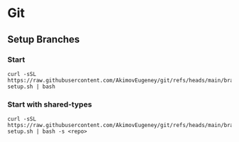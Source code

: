 # Git

## Setup Branches

### Start

```shell
curl -sSL https://raw.githubusercontent.com/AkimovEugeney/git/refs/heads/main/branch-setup.sh | bash
```

### Start with shared-types

```shell
curl -sSL https://raw.githubusercontent.com/AkimovEugeney/git/refs/heads/main/branch-setup.sh | bash -s <repo>
```